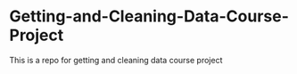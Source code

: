 # Getting-and-Cleaning-Data-Course-Project
This is a repo for getting and cleaning data course project
